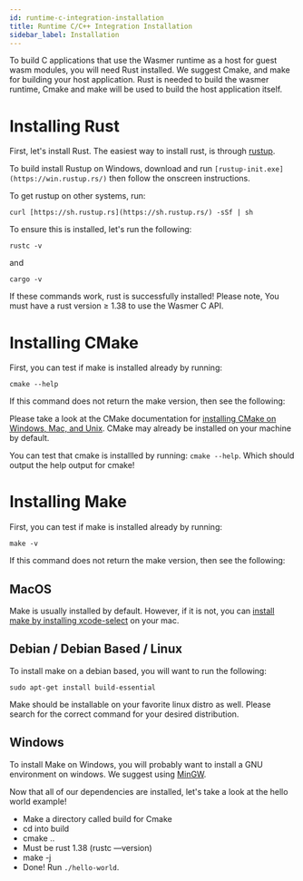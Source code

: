 ```yaml
---
id: runtime-c-integration-installation
title: Runtime C/C++ Integration Installation
sidebar_label: Installation
---
```


To build C applications that use the Wasmer runtime as a host for guest wasm modules, you will need Rust installed. We suggest Cmake, and make for building your host application. Rust is needed to build the wasmer runtime, Cmake and make will be used to build the host application itself.

# Installing Rust

First, let's install Rust. The easiest way to install rust, is through [rustup](https://rustup.rs/).

To build install Rustup on Windows, download and run `[rustup-init.exe](https://win.rustup.rs/)` then follow the onscreen instructions.

To get rustup on other systems, run:

`curl [https://sh.rustup.rs](https://sh.rustup.rs/) -sSf | sh`

To ensure this is installed, let's run the following:

`rustc -v`

and

`cargo -v`

If these commands work, rust is successfully installed! Please note, You must have a rust version ≥ 1.38 to use the Wasmer C API.

# Installing CMake

First, you can test if make is installed already by running:

`cmake --help`

If this command does not return the make version, then see the following:

Please take a look at the CMake documentation for [installing CMake on Windows, Mac, and Unix](https://cmake.org/install/). CMake may already be installed on your machine by default.

You can test that cmake is installled by running: `cmake --help`. Which should output the help output for cmake!

# Installing Make

First, you can test if make is installed already by running:

`make -v`

If this command does not return the make version, then see the following:

## MacOS

Make is usually installed by default. However, if it is not, you can [install make by installing xcode-select](http://osxdaily.com/2014/02/12/install-command-line-tools-mac-os-x/) on your mac.

## Debian / Debian Based / Linux

To install make on a debian based, you will want to run the following:

`sudo apt-get install build-essential`

Make should be installable on your favorite linux distro as well. Please search for the correct command for your desired distribution.

## Windows

To install Make on Windows, you will probably want to install a GNU environment on windows. We suggest using [MinGW](http://www.mingw.org/).

Now that all of our dependencies are installed, let's take a look at the hello world example!

- Make a directory called build for Cmake
- cd into build
- cmake ..
- Must be rust 1.38 (rustc —version)
- make -j
- Done! Run `./hello-world`.
